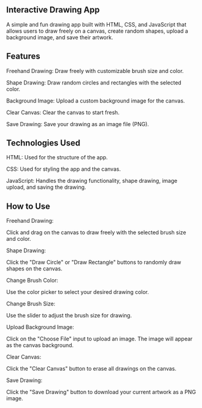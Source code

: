 ## Interactive Drawing App
A simple and fun drawing app built with HTML, CSS, and JavaScript that allows users to draw freely on a canvas, create random shapes, upload a background image, and save their artwork.

## Features
Freehand Drawing: Draw freely with customizable brush size and color.

Shape Drawing: Draw random circles and rectangles with the selected color.

Background Image: Upload a custom background image for the canvas.

Clear Canvas: Clear the canvas to start fresh.

Save Drawing: Save your drawing as an image file (PNG).

## Technologies Used
HTML: Used for the structure of the app.

CSS: Used for styling the app and the canvas.

JavaScript: Handles the drawing functionality, shape drawing, image upload, and saving the drawing.

## How to Use
Freehand Drawing:

Click and drag on the canvas to draw freely with the selected brush size and color. 

Shape Drawing:

Click the "Draw Circle" or "Draw Rectangle" buttons to randomly draw shapes on the canvas.

Change Brush Color:

Use the color picker to select your desired drawing color.

Change Brush Size:

Use the slider to adjust the brush size for drawing.

Upload Background Image:

Click on the "Choose File" input to upload an image. The image will appear as the canvas background.

Clear Canvas:

Click the "Clear Canvas" button to erase all drawings on the canvas.

Save Drawing:

Click the "Save Drawing" button to download your current artwork as a PNG image.
